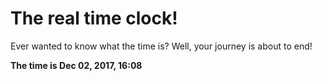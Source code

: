 # The real time clock!

Ever wanted to know what the time is? Well, your journey is about to end!

**The time is Dec 02, 2017, 16:08**